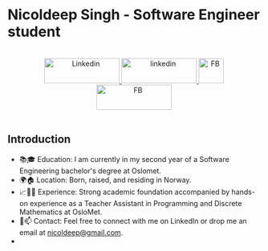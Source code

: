 
<!--
**Nicoldeep/Nicoldeep** is a ✨ _special_ ✨ repository because its `README.md` (this file) appears on your GitHub profile.

Here are some ideas to get you started:

- 🔭 I’m currently working on ...
- 🌱 I’m currently learning ...
- 👯 I’m looking to collaborate on ...
- 🤔 I’m looking for help with ...
- 💬 Ask me about ...
- 📫 How to reach me: ...
- 😄 Pronouns: ...
- ⚡ Fun fact: ...
-->


# Nicoldeep Singh - Software Engineer student

<br>

<div align="center"> 
  <a href="https://www.linkedin.com/in/nicoldeepsingh/" target="_blank">
    <img   src=https://camo.githubusercontent.com/5e3d78e5310a41c0667e07077cf93596229de398b154b83885dc068874ed5365/68747470733a2f2f696d672e736869656c64732e696f2f62616467652f6c696e6b6564696e2d2532333145373742352e7376673f267374796c653d666f722d7468652d6261646765266c6f676f3d6c696e6b6564696e266c6f676f436f6c6f723d7768697465 alt=Linkedin width="150" height="50"/>
  </a>
  
  <a href="https://github.com/Nicoldeep" target="_blank">
    <img src=https://camo.githubusercontent.com/b2d1ae072c968dbeaf2232f0e1071ae5a7b218b11caec1ae5c69c10ef370a3cc/68747470733a2f2f696d672e736869656c64732e696f2f62616467652f6769746875622d2532333234323932652e7376673f267374796c653d666f722d7468652d6261646765266c6f676f3d676974687562266c6f676f436f6c6f723d7768697465 alt=linkedin width="150" height="50" />
  </a>
  
  <a href="https://www.facebook.com/nicoldeep.singh/" target="_blank">
    <img src=https://upload.wikimedia.org/wikipedia/commons/thumb/b/b9/2023_Facebook_icon.svg/50px-2023_Facebook_icon.svg.png alt=FB width="50" height="50" />
    <img src=https://upload.wikimedia.org/wikipedia/commons/thumb/9/93/Facebook_logo_%282023%29.svg/150px-Facebook_logo_%282023%29.svg.png alt=FB width="150" height="50" />
  </a>  
</div>

<br>

## Introduction

* 📚🎓 Education: I am currently in my second year of a Software Engineering bachelor's degree at Oslomet.
* 🌍🏠 Location: Born, raised, and residing in Norway.
* 📈👨‍🏫 Experience: Strong academic foundation accompanied by hands-on experience as a Teacher Assistant in Programming and Discrete Mathematics at OsloMet.
* 📧📫  Contact: Feel free to connect with me on LinkedIn or drop me an email at nicoldeep@gmail.com.
* <!-- 🌀 Soft Skills: Known for strong communication, leadership, problem-solving, and multitasking capabilities, reinforced through various roles such as a club football referee, volleyball club trainer, restaurant employee, and mentor. -->





